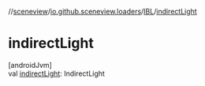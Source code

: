 //[sceneview](../../../index.md)/[io.github.sceneview.loaders](../index.md)/[IBL](index.md)/[indirectLight](indirect-light.md)

# indirectLight

[androidJvm]\
val [indirectLight](indirect-light.md): IndirectLight
